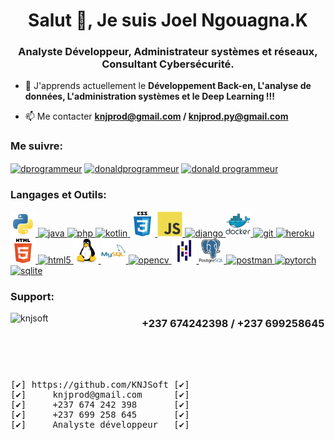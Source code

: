 <h1 align="center">Salut 👋, Je suis Joel Ngouagna.K</h1>
<h3 align="center"> Analyste Développeur, Administrateur systèmes et réseaux, Consultant Cybersécurité.</h3>

- 🌱 J'apprends actuellement le **Développement Back-en, L'analyse de données, L'administration systèmes et le Deep Learning !!!**

- 📫 Me contacter **knjprod@gmail.com / knjprod.py@gmail.com**

<h3 align="left">Me suivre:</h3>
<p align="left">
<a href="https://twitter.com/knjsoft74"  target="blank"><img align="center" src="https://raw.githubusercontent.com/rahuldkjain/github-profile-readme-generator/master/src/images/icons/Social/twitter.svg" alt="dprogrammeur" height="30" width="40" /></a>
<a href="https://web.facebook.com/knjsoft74" target="blank"><img align="center" src="https://raw.githubusercontent.com/rahuldkjain/github-profile-readme-generator/master/src/images/icons/Social/facebook.svg" alt="donaldprogrammeur" height="30" width="40" /></a>
<a href="https://youtube.com/@knjsoft9396" target="blank"><img align="center" src="https://raw.githubusercontent.com/rahuldkjain/github-profile-readme-generator/master/src/images/icons/Social/youtube.svg" alt="donald programmeur" height="30" width="40" /></a>
</p>

<h3 align="left">Langages et Outils:</h3>
<p align="left"> 
  <a href="https://www.python.org" target="_blank" rel="noreferrer"> <img src="https://raw.githubusercontent.com/devicons/devicon/master/icons/python/python-original.svg" alt="python" width="40" height="40"/> </a> 
  <a href="https://www.java.com/fr/" target="_blank" rel="noreferrer"> <img src="https://dev.java/assets/images/java-logo-vector.png" alt="java" width="40" height="40"/> </a>
  <a href="https://www.php.net/" target="_blank" rel="noreferrer"> <img src="https://www.php.net/images/logos/php-logo-white.svg" alt="php" width="40" height="40"/> </a> 
  <a href="https://developer.android.com/kotlin?gclid=Cj0KCQjw0tKiBhC6ARIsAAOXutkTTjNec1H_cbbmcWnP9y6Cla7WkfS6Eq6Z70qLp0GlAixjALFyHukaAkkeEALw_wcB&gclsrc=aw.ds&hl=fr" target="_blank" rel="noreferrer"> <img src="https://developer.android.com/static/images/cluster-illustrations/kotlin-hero.svg?hl=fr" alt="kotlin" width="40" height="40"/> </a> 
  <a href="https://www.w3schools.com/css/" target="_blank" rel="noreferrer"> <img src="https://raw.githubusercontent.com/devicons/devicon/master/icons/css3/css3-original-wordmark.svg" alt="css3" width="40" height="40"/> </a> 
  <a href="https://developer.mozilla.org/fr/docs/Web/JavaScript" target="_blank" rel="noreferrer"> <img src="https://raw.githubusercontent.com/devicons/devicon/master/icons/javascript/javascript-original.svg" alt="JavaScript" width="40" height="40"/> </a> 
  <a href="https://www.djangoproject.com/" target="_blank" rel="noreferrer"> <img src="https://cdn.worldvectorlogo.com/logos/django.svg" alt="django" width="40" height="40"/> </a> <a href="https://www.docker.com/" target="_blank" rel="noreferrer"> <img src="https://raw.githubusercontent.com/devicons/devicon/master/icons/docker/docker-original-wordmark.svg" alt="docker" width="40" height="40"/> </a> 
  <a href="https://git-scm.com/" target="_blank" rel="noreferrer"> <img src="https://www.vectorlogo.zone/logos/git-scm/git-scm-icon.svg" alt="git" width="40" height="40"/> </a> 
  <a href="https://heroku.com" target="_blank" rel="noreferrer"> <img src="https://www.vectorlogo.zone/logos/heroku/heroku-icon.svg" alt="heroku" width="40" height="40"/> </a> 
  <a href="https://www.w3.org/html/" target="_blank" rel="noreferrer"> <img src="https://raw.githubusercontent.com/devicons/devicon/master/icons/html5/html5-original-wordmark.svg" alt="html5" width="40" height="40"/> </a> 
  <a href="https://getbootstrap.com/" target="_blank" rel="noreferrer"> <img src="https://getbootstrap.com/docs/5.3/assets/brand/bootstrap-logo-shadow.png" alt="html5" width="40" height="40"/> </a> 
  <a href="https://www.linux.org/" target="_blank" rel="noreferrer"> <img src="https://raw.githubusercontent.com/devicons/devicon/master/icons/linux/linux-original.svg" alt="linux" width="40" height="40"/> </a>  <a href="https://www.mysql.com/" target="_blank" rel="noreferrer"> <img src="https://raw.githubusercontent.com/devicons/devicon/master/icons/mysql/mysql-original-wordmark.svg" alt="mysql" width="40" height="40"/> </a> 
  <a href="https://opencv.org/" target="_blank" rel="noreferrer"> <img src="https://www.vectorlogo.zone/logos/opencv/opencv-icon.svg" alt="opencv" width="40" height="40"/> </a> 
  <a href="https://pandas.pydata.org/" target="_blank" rel="noreferrer"> <img src="https://raw.githubusercontent.com/devicons/devicon/2ae2a900d2f041da66e950e4d48052658d850630/icons/pandas/pandas-original.svg" alt="pandas" width="40" height="40"/> </a> 
  <a href="https://www.postgresql.org" target="_blank" rel="noreferrer"> <img src="https://raw.githubusercontent.com/devicons/devicon/master/icons/postgresql/postgresql-original-wordmark.svg" alt="postgresql" width="40" height="40"/> </a> 
  <a href="https://postman.com" target="_blank" rel="noreferrer"> <img src="https://www.vectorlogo.zone/logos/getpostman/getpostman-icon.svg" alt="postman" width="40" height="40"/> </a>  
  <a href="https://pytorch.org/" target="_blank" rel="noreferrer"> <img src="https://www.vectorlogo.zone/logos/pytorch/pytorch-icon.svg" alt="pytorch" width="40" height="40"/> </a> 
  <a href="https://www.sqlite.org/" target="_blank" rel="noreferrer"> <img src="https://www.vectorlogo.zone/logos/sqlite/sqlite-icon.svg" alt="sqlite" width="40" height="40"/> </a> </p>

<h3 align="left">Support:</h3>
<p> <img align="left" src="https://cdn.buymeacoffee.com/buttons/v2/default-yellow.png" height="50" width="210" alt="knjsoft" /></p> <h3 align="left"> +237 674242398 / +237 699258645</h3>
<br><br>
<pre style="">                                                                             
[✔] https://github.com/KNJSoft [✔]
[✔]     knjprod@gmail.com      [✔]
[✔]     +237 674 242 398       [✔]
[✔]     +237 699 258 645       [✔]
[✔]     Analyste développeur   [✔]
                
</pre>

<br><br>

